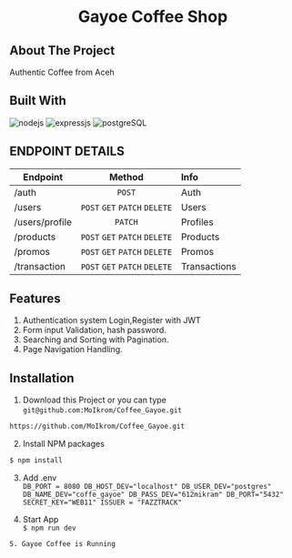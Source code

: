 <p align="center">
  
  <h1 align='center'>Gayoe Coffee Shop</h1>
</p>

## About The Project

Authentic Coffee from Aceh

## Built With

![nodejs](https://img.shields.io/badge/nodejs-16-brightgreen)
![expressjs](https://img.shields.io/badge/expressjs-4-lightgrey)
![postgreSQL](https://img.shields.io/badge/postgreSQL-11-blue)

## ENDPOINT DETAILS

| Endpoint        |            Method             | Info         |
| --------------- | :---------------------------: | :----------- |
| /auth           |            `POST`             | Auth         |
| /users          | `POST` `GET` `PATCH` `DELETE` | Users        |
| /users/profile  |      `PATCH`                  | Profiles     |
| /products       | `POST` `GET` `PATCH` `DELETE` | Products     |
| /promos         | `POST` `GET` `PATCH` `DELETE` | Promos       |
| /transaction    | `POST` `GET` `PATCH` `DELETE` | Transactions |



## Features

1. Authentication system Login,Register with JWT
2. Form input Validation, hash password.
3. Searching and Sorting with Pagination.
4. Page Navigation Handling.

## Installation

1. Download this Project or you can type
   `git@github.com:MoIkrom/Coffee_Gayoe.git`

```sh
https://github.com/MoIkrom/Coffee_Gayoe.git
```

2. Install NPM packages

```sh
$ npm install
```
3. Add .env<br>
   `DB_PORT = 8080 DB_HOST_DEV="localhost" DB_USER_DEV="postgres" DB_NAME_DEV="coffe_gayoe" DB_PASS_DEV="612mikram" DB_PORT="5432" SECRET_KEY="WEB11" ISSUER = "FAZZTRACK"`
   
4. Start App<br>
   `$ npm run dev`
```
5. Gayoe Coffee is Running

